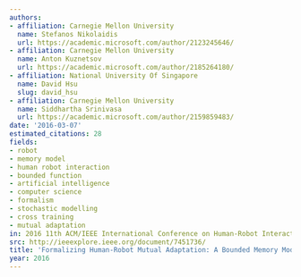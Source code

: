 ```yaml
---
authors:
- affiliation: Carnegie Mellon University
  name: Stefanos Nikolaidis
  url: https://academic.microsoft.com/author/2123245646/
- affiliation: Carnegie Mellon University
  name: Anton Kuznetsov
  url: https://academic.microsoft.com/author/2185264180/
- affiliation: National University Of Singapore
  name: David Hsu
  slug: david_hsu
- affiliation: Carnegie Mellon University
  name: Siddhartha Srinivasa
  url: https://academic.microsoft.com/author/2159859483/
date: '2016-03-07'
estimated_citations: 28
fields:
- robot
- memory model
- human robot interaction
- bounded function
- artificial intelligence
- computer science
- formalism
- stochastic modelling
- cross training
- mutual adaptation
in: 2016 11th ACM/IEEE International Conference on Human-Robot Interaction (HRI)
src: http://ieeexplore.ieee.org/document/7451736/
title: 'Formalizing Human-Robot Mutual Adaptation: A Bounded Memory Model'
year: 2016
---
```

